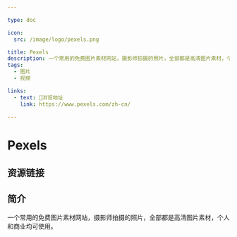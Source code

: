 ```yaml
---

type: doc

icon:
  src: /image/logo/pexels.png

title: Pexels
description: 一个常用的免费图片素材网站，摄影师拍摄的照片，全部都是高清图片素材，个人和商业均可使用。
tags:
  - 图片
  - 视频

links:
  - text: 🧰浏览地址
    link: https://www.pexels.com/zh-cn/

---
```


<ShowLogo />

# Pexels

<ShowTags />

<ShowBreadcrumb />

## 资源链接

<ShowLinks />

## 简介

一个常用的免费图片素材网站，摄影师拍摄的照片，全部都是高清图片素材，个人和商业均可使用。
